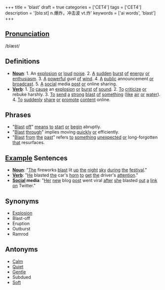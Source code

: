 +++
title = 'blast'
draft = true
categories = ['CET4']
tags = ['CET4']
description = '[blɑːst] n.爆炸，冲击波 vt.炸'
keywords = ['ai words', 'blast']
+++

## [Pronunciation](/post/pronunciation/)
/blæst/

## Definitions
- **[Noun](/post/noun/)**: 1. An [explosion](/post/explosion/) [or](/post/or/) [loud](/post/loud/) [noise](/post/noise/). 2. [A](/post/a/) [sudden](/post/sudden/) [burst](/post/burst/) [of](/post/of/) [energy](/post/energy/) [or](/post/or/) [enthusiasm](/post/enthusiasm/). 3. [A](/post/a/) [powerful](/post/powerful/) gust [of](/post/of/) [wind](/post/wind/). 4. [A](/post/a/) [public](/post/public/) announcement [or](/post/or/) [broadcast](/post/broadcast/). 5. [A](/post/a/) [social](/post/social/) media [post](/post/post/) [or](/post/or/) online sharing.
- **[Verb](/post/verb/)**: 1. [To](/post/to/) [cause](/post/cause/) an [explosion](/post/explosion/) [or](/post/or/) [burst](/post/burst/) [of](/post/of/) [sound](/post/sound/). 2. [To](/post/to/) [criticize](/post/criticize/) [or](/post/or/) rebuke harshly. 3. [To](/post/to/) [send](/post/send/) [a](/post/a/) [strong](/post/strong/) [blast](/post/blast/) [of](/post/of/) [something](/post/something/) ([like](/post/like/) [air](/post/air/) [or](/post/or/) [water](/post/water/)). 4. [To](/post/to/) [suddenly](/post/suddenly/) [share](/post/share/) [or](/post/or/) [promote](/post/promote/) [content](/post/content/) online.

## Phrases
- "[Blast](/post/blast/) [off](/post/off/)" [means](/post/means/) [to](/post/to/) [start](/post/start/) [or](/post/or/) [begin](/post/begin/) abruptly.
- "[Blast](/post/blast/) [through](/post/through/)" implies moving [quickly](/post/quickly/) [or](/post/or/) efficiently.
- "[Blast](/post/blast/) [from](/post/from/) [the](/post/the/) [past](/post/past/)" refers [to](/post/to/) [something](/post/something/) [unexpected](/post/unexpected/) [or](/post/or/) long-forgotten [that](/post/that/) resurfaces.

## [Example](/post/example/) Sentences
- **[Noun](/post/noun/)**: "[The](/post/the/) fireworks [blast](/post/blast/) lit [up](/post/up/) [the](/post/the/) [night](/post/night/) [sky](/post/sky/) [during](/post/during/) [the](/post/the/) [festival](/post/festival/)."
- **[Verb](/post/verb/)**: "[He](/post/he/) blasted [the](/post/the/) car's [horn](/post/horn/) [to](/post/to/) [get](/post/get/) [the](/post/the/) driver's [attention](/post/attention/)."
- **[Social](/post/social/) media**: "[Her](/post/her/) [new](/post/new/) blog [post](/post/post/) went viral [after](/post/after/) [she](/post/she/) blasted [out](/post/out/) [a](/post/a/) [link](/post/link/) [on](/post/on/) Twitter."

## Synonyms
- [Explosion](/post/explosion/)
- Blast-off
- Eruption
- Outburst
- Ramrod

## Antonyms
- [Calm](/post/calm/)
- [Quiet](/post/quiet/)
- [Gentle](/post/gentle/)
- Subdued
- [Soft](/post/soft/)
